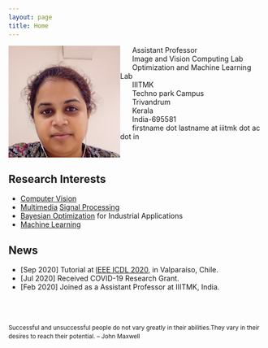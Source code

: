 ```yaml
---
layout: page
title: Home
---
```


<img align="left" src="Sinnu.jpg" width="220" >

&nbsp;&nbsp;&nbsp;&nbsp;&nbsp;&nbsp;Assistant Professor<br>
&nbsp;&nbsp;&nbsp;&nbsp;&nbsp;&nbsp;Image and Vision Computing Lab<br>
&nbsp;&nbsp;&nbsp;&nbsp;&nbsp;&nbsp;Optimization and Machine Learning Lab<br>
&nbsp;&nbsp;&nbsp;&nbsp;&nbsp;&nbsp;IIITMK<br>
&nbsp;&nbsp;&nbsp;&nbsp;&nbsp;&nbsp;Techno park Campus<br>
&nbsp;&nbsp;&nbsp;&nbsp;&nbsp;&nbsp;Trivandrum<br>
&nbsp;&nbsp;&nbsp;&nbsp;&nbsp;&nbsp;Kerala<br> 
&nbsp;&nbsp;&nbsp;&nbsp;&nbsp;&nbsp;India-695581<br> 
&nbsp;&nbsp;&nbsp;&nbsp;&nbsp;&nbsp;firstname dot lastname at iiitmk dot ac dot in<br> 
<br/><br/>

## Research Interests
* [Computer Vision](https://en.wikipedia.org/wiki/Computer_vision)
* [Multimedia](https://en.wikipedia.org/wiki/Multimedia) [Signal Processing](https://en.wikipedia.org/wiki/Signal_processing)
* [Bayesian Optimization](https://en.wikipedia.org/wiki/Bayesian_optimization) for Industrial Applications
* [Machine Learning](https://en.wikipedia.org/wiki/Machine_learning)  

## News
* [Sep 2020] Tutorial at [IEEE ICDL 2020](https://cdstc.gitlab.io/icdl-2020/), in Valparaíso, Chile.  
* [Jul 2020] Received COVID-19 Research Grant.  
* [Feb 2020] Joined as a Assistant Professor at IIITMK, India. 

<br/><br/>
<p><small>Successful and unsuccessful people do not vary greatly in their abilities.They vary in their desires to reach their potential. – John Maxwell </small></p>
